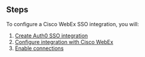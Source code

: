 ## Steps

To configure a Cisco WebEx SSO integration, you will:

1. [Create Auth0 SSO integration](#create-auth0-sso-integration)
2. [Configure integration with Cisco WebEx](#configure-integration-with-cisco-webex)
3. [Enable connections](#enable-connections)

